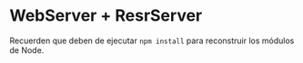 # WebServer + ResrServer

Recuerden que deben de ejecutar ```npm install``` para reconstruir los módulos de Node.